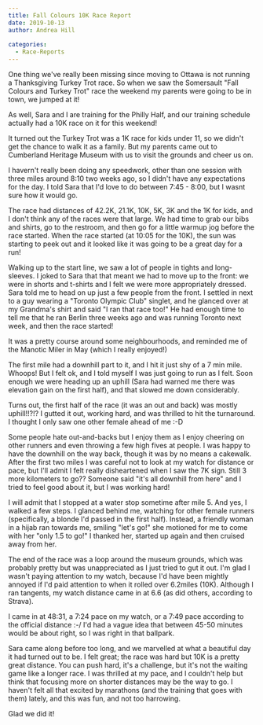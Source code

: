 ```yaml
---
title: Fall Colours 10K Race Report
date: 2019-10-13
author: Andrea Hill
  
categories:
  - Race-Reports
---
```


One thing we've really been missing since moving to Ottawa is not running a Thanksgiving Turkey Trot race. So when we saw the Somersault "Fall Colours and Turkey Trot" race the weekend my parents were going to be in town, we jumped at it!

As well, Sara and I are training for the Philly Half, and our training schedule actually had a 10K race on it for this weekend!

It turned out the Turkey Trot was a 1K race for kids under 11, so we didn't get the chance to walk it as a family. But my parents came out to Cumberland Heritage Museum with us to visit the grounds and cheer us on. 

I havern't really been doing any speedwork, other than one session with three miles around 8:10 two weeks ago, so I didn't have any expectations for the day. I told Sara that I'd love to do between 7:45 - 8:00, but I wasnt sure how it would go. 

The race had distances of 42.2K, 21.1K, 10K, 5K, 3K and the 1K for kids, and I don't think any of the races were that large. We had time to grab our bibs and shirts, go to the restroom, and then go for a little warmup jog before the race started. When the race started (at 10:05 for the 10K), the sun was starting to peek out and it looked like it was going to be a great day for a run!

Walking up to the start line, we saw a lot of people in tights and long-sleeves. I joked to Sara that that meant we had to move up to the front: we were in shorts and t-shirts and I felt we were more appropriately dressed. Sara told me to head on up just a few people from the front. I settled in next to a guy wearing a "Toronto Olympic Club" singlet, and he glanced over at my Grandma's shirt and said "I ran that race too!" He had enough time to tell me that he ran Berlin three weeks ago and was running Toronto next week, and then the race started!

It was a pretty course around some neighbourhoods, and reminded me of the Manotic Miler in May (which I really enjoyed!)

The first mile had a downhill part to it, and I hit it just shy of a 7 min mile. Whoops! But I felt ok, and I told myself I was just going to run as I felt. Soon enough we were heading up an uphill (Sara had warned me there was elevation gain on the first half), and that slowed me down considerably. 

Turns out, the first half of the race (it was an out and back) was mostly uphill!!?!? I gutted it out, working hard, and was thrilled to hit the turnaround. I thought I only saw one other female ahead of me :-D

Some people hate out-and-backs but I enjoy them as I enjoy cheering on other runners and even throwing a few high fives at people. I was happy to have the downhill on the way back, though it was by no means a cakewalk. After the first two miles I was careful not to look at my watch for distance or pace, but I'll admit I felt really disheartened when I saw the 7K sign. Still 3 more kilometers to go?? Someone said "it's all downhill from here" and I tried to feel good about it, but I was working hard! 

I will admit that I stopped at a water stop sometime after mile 5. And yes, I walked a few steps. I glanced behind me, watching for other female runners (specifically, a blonde I'd passed in the first half). Instead, a friendly woman in a hijab ran towards me, smiling "let's go!" she motioned for me to come with her "only 1.5 to go!" I thanked her, started up again and then cruised away from her. 

The end of the race was a loop around the museum grounds, which was probably pretty but was unappreciated as I just tried to gut it out. I'm glad I wasn't paying attention to my watch, because I'd have been mightly annoyed if I'd paid attention to when it rolled over 6.2miles (10K). Although I ran tangents, my watch distance came in at 6.6 (as did others, according to Strava).


I came in at 48:31, a 7:24 pace on my watch, or a 7:49 pace according to the official distance :-/ I'd had a vague idea that between 45-50 minutes would be about right, so I was right in that ballpark.

Sara came along before too long, and we marvelled at what a beautiful day it had turned out to be. I felt great; the race was hard but 10K is a pretty great distance. You can push hard, it's a challenge, but it's not the waiting game like a longer race. I was thrilled at my pace, and I couldn't help but think that focusing more on shorter distances may be the way to go. I haven't felt all that excited by marathons (and the training that goes with them) lately, and this was fun, and not too harrowing. 

Glad we did it! 



